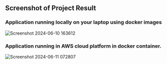 ## Screenshot of Project Result 
### Application running locally on your laptop using docker images
![Screenshot 2024-06-10 163612](https://github.com/adarshadshetty/k8s/assets/136900544/ef75b583-08e0-4f4e-a597-99baa9451183)

### Application running in AWS cloud platform in docker container.
![Screenshot 2024-06-11 072807](https://github.com/adarshadshetty/k8s/assets/136900544/8f931a86-700f-4cb1-8ed5-0ef590842ccd)



